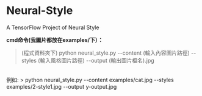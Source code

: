 # Neural-Style
A TensorFlow Project of Neural Style


**cmd命令(我圖片都放在examples/下）：**
>(程式資料夾下)
>python neural_style.py --content (輸入內容圖片路徑) --styles (輸入風格圖片路徑) --output (輸出圖片檔名).jpg

<br>
例如:
> python neural_style.py --content examples/cat.jpg --styles examples/2-style1.jpg --output y-output.jpg

